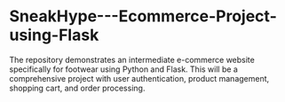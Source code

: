# SneakHype---Ecommerce-Project-using-Flask
The repository demonstrates an intermediate e-commerce website specifically for footwear using Python and Flask. This will be a comprehensive project with user authentication, product management, shopping cart, and order processing.

